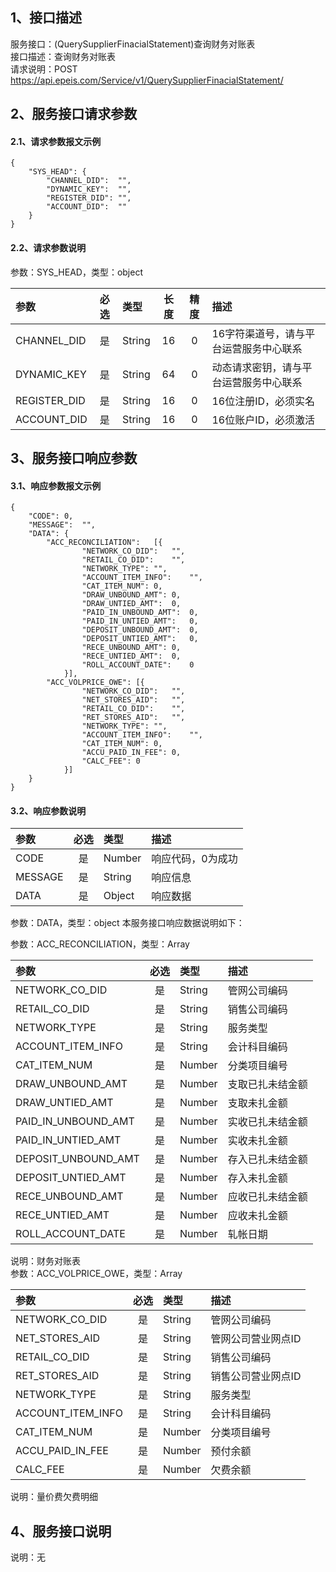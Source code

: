 ## 1、接口描述  
服务接口：(QuerySupplierFinacialStatement)查询财务对账表  
接口描述：查询财务对账表  
请求说明：POST https://api.epeis.com/Service/v1/QuerySupplierFinacialStatement/  
  
## 2、服务接口请求参数  
#### 2.1、请求参数报文示例  
~~~  
{
	"SYS_HEAD":	{
		"CHANNEL_DID":	"",
		"DYNAMIC_KEY":	"",
		"REGISTER_DID":	"",
		"ACCOUNT_DID":	""
	}
}  
~~~  
#### 2.2、请求参数说明  
参数：SYS_HEAD，类型：object  
  
| 参数 | 必选 | 类型 | 长度 | 精度 | 描述 |  
| :----------------- | :----: | :-------- | :----: | :----: | :---------------- |  
| CHANNEL_DID | 是 | String | 16 | 0 | 16字符渠道号，请与平台运营服务中心联系 |  
| DYNAMIC_KEY | 是 | String | 64 | 0 | 动态请求密钥，请与平台运营服务中心联系 |  
| REGISTER_DID      |  是  | String   | 16 | 0 | 16位注册ID，必须实名 |  
| ACCOUNT_DID       |  是  | String   | 16 | 0 | 16位账户ID，必须激活 |  
  
  
## 3、服务接口响应参数  
#### 3.1、响应参数报文示例  
~~~  
{
	"CODE":	0,
	"MESSAGE":	"",
	"DATA":	{
		"ACC_RECONCILIATION":	[{
				"NETWORK_CO_DID":	"",
				"RETAIL_CO_DID":	"",
				"NETWORK_TYPE":	"",
				"ACCOUNT_ITEM_INFO":	"",
				"CAT_ITEM_NUM":	0,
				"DRAW_UNBOUND_AMT":	0,
				"DRAW_UNTIED_AMT":	0,
				"PAID_IN_UNBOUND_AMT":	0,
				"PAID_IN_UNTIED_AMT":	0,
				"DEPOSIT_UNBOUND_AMT":	0,
				"DEPOSIT_UNTIED_AMT":	0,
				"RECE_UNBOUND_AMT":	0,
				"RECE_UNTIED_AMT":	0,
				"ROLL_ACCOUNT_DATE":	0
			}],
		"ACC_VOLPRICE_OWE":	[{
				"NETWORK_CO_DID":	"",
				"NET_STORES_AID":	"",
				"RETAIL_CO_DID":	"",
				"RET_STORES_AID":	"",
				"NETWORK_TYPE":	"",
				"ACCOUNT_ITEM_INFO":	"",
				"CAT_ITEM_NUM":	0,
				"ACCU_PAID_IN_FEE":	0,
				"CALC_FEE":	0
			}]
	}
}  
~~~  
#### 3.2、响应参数说明  
  
| 参数              | 必选 | 类型     | 描述             |  
| :----------------- | :----: | :-------- | :---------------- |  
| CODE | 是 | Number | 响应代码，0为成功 |  
| MESSAGE | 是 | String | 响应信息 |  
| DATA | 是 | Object | 响应数据 |  
  
参数：DATA，类型：object 本服务接口响应数据说明如下：  
  
参数：ACC_RECONCILIATION，类型：Array  
  

| 参数              | 必选 | 类型     | 描述             |  
| :----------------- | :----: | :-------- | :---------------- |  
| NETWORK_CO_DID |  是  | String   | 管网公司编码 |  
| RETAIL_CO_DID |  是  | String   | 销售公司编码 |  
| NETWORK_TYPE |  是  | String   | 服务类型 |  
| ACCOUNT_ITEM_INFO |  是  | String   | 会计科目编码 |  
| CAT_ITEM_NUM |  是  | Number   | 分类项目编号 |  
| DRAW_UNBOUND_AMT |  是  | Number   | 支取已扎未结金额 |  
| DRAW_UNTIED_AMT |  是  | Number   | 支取未扎金额 |  
| PAID_IN_UNBOUND_AMT |  是  | Number   | 实收已扎未结金额 |  
| PAID_IN_UNTIED_AMT |  是  | Number   | 实收未扎金额 |  
| DEPOSIT_UNBOUND_AMT |  是  | Number   | 存入已扎未结金额 |  
| DEPOSIT_UNTIED_AMT |  是  | Number   | 存入未扎金额 |  
| RECE_UNBOUND_AMT |  是  | Number   | 应收已扎未结金额 |  
| RECE_UNTIED_AMT |  是  | Number   | 应收未扎金额 |  
| ROLL_ACCOUNT_DATE |  是  | Number   | 轧帐日期 |  
  
说明：财务对账表  
参数：ACC_VOLPRICE_OWE，类型：Array  
  

| 参数              | 必选 | 类型     | 描述             |  
| :----------------- | :----: | :-------- | :---------------- |  
| NETWORK_CO_DID |  是  | String   | 管网公司编码 |  
| NET_STORES_AID |  是  | String   | 管网公司营业网点ID |  
| RETAIL_CO_DID |  是  | String   | 销售公司编码 |  
| RET_STORES_AID |  是  | String   | 销售公司营业网点ID |  
| NETWORK_TYPE |  是  | String   | 服务类型 |  
| ACCOUNT_ITEM_INFO |  是  | String   | 会计科目编码 |  
| CAT_ITEM_NUM |  是  | Number   | 分类项目编号 |  
| ACCU_PAID_IN_FEE |  是  | Number   | 预付余额 |  
| CALC_FEE |  是  | Number   | 欠费余额 |  
  
说明：量价费欠费明细  
## 4、服务接口说明  
说明：无  
